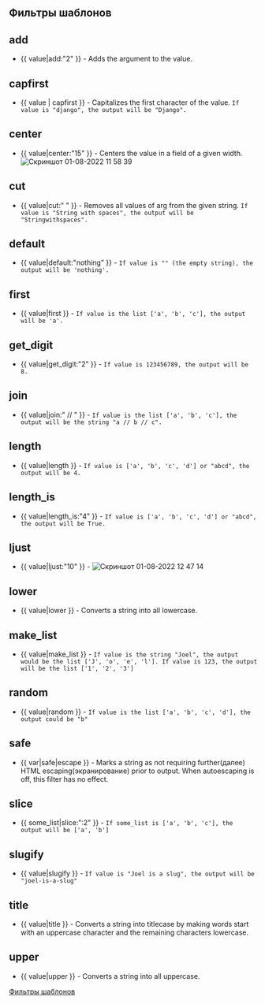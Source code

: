 ## Фильтры шаблонов




## add 
- {{ value|add:"2" }} - Adds the argument to the value.

## capfirst 
- {{ value | capfirst }} - Capitalizes the first character of the value. `If value is "django", the output will be "Django".`


## center 
- {{ value|center:"15" }} - Centers the value in a field of a given width. 
![Скриншот 01-08-2022 11 58 39](https://user-images.githubusercontent.com/84935915/182112500-a9b4fe86-1aa2-4857-9c64-303b8b9ceb82.png)

## cut 
- {{ value|cut:" " }} - Removes all values of arg from the given string. `If value is "String with spaces", the output will be "Stringwithspaces".`

## default 
- {{ value|default:"nothing" }} - `If value is "" (the empty string), the output will be 'nothing'.`

## first 
- {{ value|first }} - `If value is the list ['a', 'b', 'c'], the output will be 'a'.`

## get_digit 
- {{ value|get_digit:"2" }} - `If value is 123456789, the output will be 8.`

## join 
- {{ value|join:" // " }}  - `If value is the list ['a', 'b', 'c'], the output will be the string "a // b // c".`

## length 
- {{ value|length }} - `If value is ['a', 'b', 'c', 'd'] or "abcd", the output will be 4.`

## length_is 
- {{ value|length_is:"4" }} - `If value is ['a', 'b', 'c', 'd'] or "abcd", the output will be True.`

## ljust 
- {{ value|ljust:"10" }} - ![Скриншот 01-08-2022 12 47 14](https://user-images.githubusercontent.com/84935915/182121843-4a41c366-1bcb-4ec5-a6ae-50fb852fdacf.png)

## lower 
- {{ value|lower }} - Converts a string into all lowercase.

## make_list 
- {{ value|make_list }} - `If value is the string "Joel", the output would be the list ['J', 'o', 'e', 'l']. If value is 123, the output will be the list ['1', '2', '3']`

## random
- {{ value|random }} - `If value is the list ['a', 'b', 'c', 'd'], the output could be "b"`

## safe
- {{ var|safe|escape }} - Marks a string as not requiring further(далее) HTML escaping(экранирование) prior to output. When autoescaping is off, this filter has no effect.

## slice
- {{ some_list|slice:":2" }} - `If some_list is ['a', 'b', 'c'], the output will be ['a', 'b']`

## slugify
- {{ value|slugify }} - `If value is "Joel is a slug", the output will be "joel-is-a-slug"`

## title 
- {{ value|title }} - Converts a string into titlecase by making words start with an uppercase character and the remaining characters lowercase.


## upper 
- {{ value|upper }} - Converts a string into all uppercase.





[Фильтры шаблонов](https://www.youtube.com/watch?v=fTLOX6x-GQg&list=PLQAt0m1f9OHvGM7Y7jAQP8TKbBd3up4K2&index=23)
